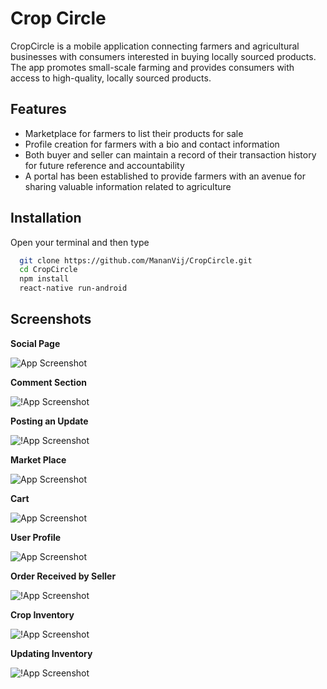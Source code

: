 
# Crop Circle

CropCircle is a mobile application connecting farmers and agricultural businesses with consumers interested in buying locally sourced products. The app promotes small-scale farming and provides consumers with access to high-quality, locally sourced products.


## Features

- Marketplace for farmers to list their products for sale
- Profile creation for farmers with a bio and contact information
- Both buyer and seller can maintain a record of their transaction history for future reference and accountability
- A portal has been established to provide farmers with an avenue for sharing valuable information related to agriculture


## Installation

Open your terminal and then type
```bash
  git clone https://github.com/MananVij/CropCircle.git
  cd CropCircle
  npm install
  react-native run-android
```
    
## Screenshots
**Social Page**

![App Screenshot](https://firebasestorage.googleapis.com/v0/b/cropcircle-c35bd.appspot.com/o/screenshots%2FScreenshot_1682860254.png?alt=media&token=b578d275-9514-44c8-a8a5-85ee0f858009&_gl=1*1rn88js*_ga*MTU5MzAyMTAyLjE2NDUwMjYxNDE.*_ga_CW55HF8NVT*MTY4NTQyODQzNC4xMy4xLjE2ODU0Mjg5MzUuMC4wLjA.)

**Comment Section**

![!App Screenshot](https://firebasestorage.googleapis.com/v0/b/cropcircle-c35bd.appspot.com/o/screenshots%2FScreenshot_1682860327.png?alt=media&token=d012525c-2148-4f97-85f9-d0b46bed82b6&_gl=1*q7ipiq*_ga*MTU5MzAyMTAyLjE2NDUwMjYxNDE.*_ga_CW55HF8NVT*MTY4NTQyODQzNC4xMy4xLjE2ODU0Mjg4MjUuMC4wLjA.)

**Posting an Update**

![!App Screenshot](https://firebasestorage.googleapis.com/v0/b/cropcircle-c35bd.appspot.com/o/screenshots%2FScreenshot_1682860304.png?alt=media&token=1191668b-b9f5-4260-90b8-9e9cfd70f2a6&_gl=1*rvggyv*_ga*MTU5MzAyMTAyLjE2NDUwMjYxNDE.*_ga_CW55HF8NVT*MTY4NTQyODQzNC4xMy4xLjE2ODU0MjkyNTUuMC4wLjA.)

**Market Place**

![App Screenshot](https://firebasestorage.googleapis.com/v0/b/cropcircle-c35bd.appspot.com/o/screenshots%2FScreenshot_1682860341.png?alt=media&token=8ea301c2-bdba-4aa1-8b7c-d67d78ed8a85&_gl=1*1yiwb4q*_ga*MTU5MzAyMTAyLjE2NDUwMjYxNDE.*_ga_CW55HF8NVT*MTY4NTQyODQzNC4xMy4xLjE2ODU0Mjg2OTguMC4wLjA.)

**Cart**

![App Screenshot](https://firebasestorage.googleapis.com/v0/b/cropcircle-c35bd.appspot.com/o/screenshots%2FScreenshot_1682860343.png?alt=media&token=689dcc8b-96a4-4b3b-93c3-a64f18c616e3&_gl=1*wxyucx*_ga*MTU5MzAyMTAyLjE2NDUwMjYxNDE.*_ga_CW55HF8NVT*MTY4NTQyODQzNC4xMy4xLjE2ODU0Mjg3MzcuMC4wLjA.)

**User Profile**

![App Screenshot](https://firebasestorage.googleapis.com/v0/b/cropcircle-c35bd.appspot.com/o/screenshots%2FScreenshot_1682860473.png?alt=media&token=c28ad317-4a8a-4850-b7f7-a110ab70ac10&_gl=1*1cvd27j*_ga*MTU5MzAyMTAyLjE2NDUwMjYxNDE.*_ga_CW55HF8NVT*MTY4NTQyODQzNC4xMy4xLjE2ODU0Mjg3NTUuMC4wLjA.)

**Order Received by Seller**

![!App Screenshot](https://firebasestorage.googleapis.com/v0/b/cropcircle-c35bd.appspot.com/o/screenshots%2FScreenshot_1682860369.png?alt=media&token=16159aee-81a1-4bb8-8593-6148133a1e40&_gl=1*ixii1u*_ga*MTU5MzAyMTAyLjE2NDUwMjYxNDE.*_ga_CW55HF8NVT*MTY4NTQyODQzNC4xMy4xLjE2ODU0Mjg4NjQuMC4wLjA.)

**Crop Inventory**

![!App Screenshot](https://firebasestorage.googleapis.com/v0/b/cropcircle-c35bd.appspot.com/o/screenshots%2FScreenshot_1682860372.png?alt=media&token=01f6d70a-2047-4378-887f-9bfa6a60cb70&_gl=1*6u30rs*_ga*MTU5MzAyMTAyLjE2NDUwMjYxNDE.*_ga_CW55HF8NVT*MTY4NTQyODQzNC4xMy4xLjE2ODU0Mjg4ODYuMC4wLjA.)

**Updating Inventory**

![!App Screenshot](https://firebasestorage.googleapis.com/v0/b/cropcircle-c35bd.appspot.com/o/screenshots%2FScreenshot_1682860373.png?alt=media&token=2108785b-9dfe-4b5d-b4f7-f0b8da3fe698&_gl=1*cqxiqz*_ga*MTU5MzAyMTAyLjE2NDUwMjYxNDE.*_ga_CW55HF8NVT*MTY4NTQyODQzNC4xMy4xLjE2ODU0MjkzNzMuMC4wLjA.)


